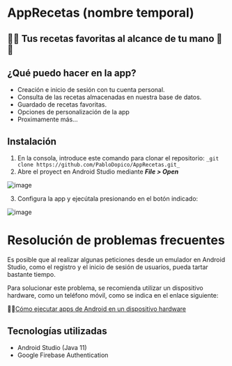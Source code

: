 # AppRecetas (nombre temporal)

## 🍝🍲 Tus recetas favoritas al alcance de tu mano 🌮🧆

## ¿Qué puedo hacer en la app?

- Creación e inicio de sesión con tu cuenta personal.
- Consulta de las recetas almacenadas en nuestra base de datos.
- Guardado de recetas favoritas.
- Opciones de personalización de la app
- Proximamente más...

## Instalación

1. En la consola, introduce este comando para clonar el repositorio: `_git clone https://github.com/PabloDopico/AppRecetas.git_`
2. Abre el proyect en Android Studio mediante ***File > Open***

![image](https://github.com/PabloDopico/AppRecetas/assets/113420002/3f4a38e2-63c7-47af-b1ca-1d9bc3a9c68b)

3. Configura la app y ejecútala presionando en el botón indicado:

![image](https://github.com/PabloDopico/AppRecetas/assets/113420002/6cd141e8-9b16-4a46-8884-19345ec7da86)

# Resolución de problemas frecuentes

Es posible que al realizar algunas peticiones desde un emulador en Android Studio, como el registro y el inicio de sesión de usuarios, pueda tartar bastante tiempo.

Para solucionar este problema, se recomienda utilizar un dispositivo hardware, como un teléfono móvil, como se indica en el enlace siguiente:

🔴🔎[Cómo ejecutar apps de Android en un dispositivo hardware](https://developer.android.com/studio/run/device?hl=es-419)

## Tecnologías utilizadas

- Android Studio (Java 11)
- Google Firebase Authentication












